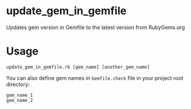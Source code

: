 # update_gem_in_gemfile
Updates gem version in Gemfile to the latest version from RubyGems.org

# Usage

```
update_gem_in_gemfile.rb [gem_name] [another_gem_name]
```

You can also define gem names in ```Gemfile.check``` file in your project root directory:

```
gem_name_1
gem_name_2
```
